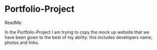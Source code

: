 # Portfolio-Project
ReadMe

In the Portfolio-Project I am trying to copy the mock up website that we have been given to the best of my ability. this includes developers name, photos and links.
